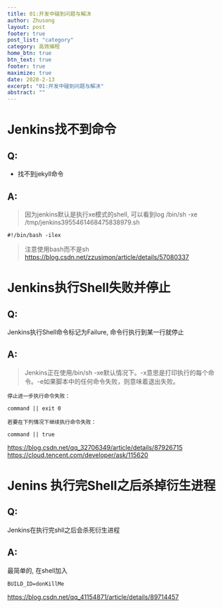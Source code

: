 ```yaml
---
title: 01:开发中碰到问题与解决
author: Zhusong
layout: post
footer: true
post_list: "category"
category: 高效编程
home_btn: true
btn_text: true
footer: true
maximize: true
date: 2020-2-13
excerpt: "01:开发中碰到问题与解决"
abstract: ""
---
```



# Jenkins找不到命令

## Q:
 * 找不到jekyll命令  

## A: 

> 因为jenkins默认是执行xe模式的shell, 可以看到log
> /bin/sh -xe /tmp/jenkins3955461468475838979.sh  
> 
```
#!/bin/bash -ilex
```
> 注意使用bash而不是sh
<https://blog.csdn.net/zzusimon/article/details/57080337>


# Jenkins执行Shell失败并停止

## Q:
Jenkins执行Shell命令标记为Failure, 命令行执行到某一行就停止
## A:
> Jenkins正在使用/bin/sh -xe默认情况下。-x意思是打印执行的每个命令。-e如果脚本中的任何命令失败，则意味着退出失败。
> 

 ```
停止进一步执行命令失败：

command || exit 0
	
若要在下列情况下继续执行命令失败：
	
command || true
 ```
<https://blog.csdn.net/qq_32706349/article/details/87926715>
<https://cloud.tencent.com/developer/ask/115620>

# Jenins 执行完Shell之后杀掉衍生进程

## Q:
Jenkins在执行完shll之后会杀死衍生进程

## A:
最简单的, 在shell加入  

```
BUILD_ID=donKillMe
```

<https://blog.csdn.net/qq_41154871/article/details/89714457>